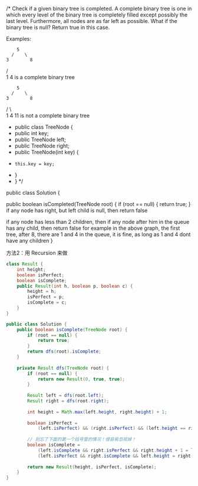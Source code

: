 /* Check if a given binary tree is completed. 
A complete binary tree is one in which every level of the binary tree is completely filled except possibly the last level. 
Furthermore, all nodes are as far left as possible.
What if the binary tree is null? Return true in this case.

Examples:

        5
      /    \
    3        8
  /   \
1      4
is a complete binary tree

        5
      /    \
    3        8
  /   \        \
1      4        11
is not a complete binary tree

* public class TreeNode {
*   public int key;
*   public TreeNode left;
*   public TreeNode right;
*   public TreeNode(int key) {
*     this.key = key;
*   }
* } */

public class Solution {

  public boolean isCompleted(TreeNode root) {
    if (root == null) {
      return true;
    }
 if any node has right, but left child is null, then return false
 
 if any node has less than 2 children, then if any node after him in the queue has any child, then return false
         for example in the above graph, the first tree, after 8, there are 1 and 4 in the queue, it is fine, as long as 1 and 4 dont have any children
}

        
方法2：用 Recursion 来做
```java
class Result {
    int height;
    boolean isPerfect;
    boolean isComplete;
    public Result(int h, boolean p, boolean c) {
        height = h;
        isPerfect = p;
        isComplete = c;
    }
}

public class Solution {
    public boolean isComplete(TreeNode root) {
        if (root == null) {
            return true;
        }
        return dfs(root).isComplete;
    }
    
    private Result dfs(TreeNode root) {
        if (root == null) {
            return new Result(0, true, true);
        }
            
        Result left = dfs(root.left);
        Result right = dfs(root.right);
            
        int height = Math.max(left.height, right.height) + 1;
        
        boolean isPerfect = 
            (left.isPerfect) && (right.isPerfect) && (left.height == right.height);
        
        // 别忘了下面的第一个括号里的情况！很容易忽视掉！
        boolean isComplete = 
            (left.isComplete && right.isPerfect && right.height + 1 = left.height) ||
            (left.isPerfect && right.isComplete && left.height = right.height);
        
        return new Result(height, isPerfect, isComplete);
    }
}
```
